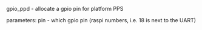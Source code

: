gpio_ppd - allocate a gpio pin for platform PPS

parameters: pin - which gpio pin (raspi numbers, i.e. 18 is next to the UART)
